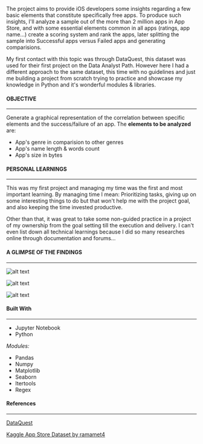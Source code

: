 The project aims to provide iOS developers some insights regarding a few basic elements that constitute specifically free apps. To produce such insights, I'll analyze a sample out of the more than 2 million apps in App Store, and with some essential elements common in all apps (ratings, app name...) create a scoring system and rank the apps, later splitting the sample into Successful apps versus Failed apps and generating comparisions.

My first contact with this topic was through DataQuest, this dataset was used for their first project on the Data Analyst Path. However here I had a different approach to the same dataset, this time with no guidelines and just me building a project from scratch trying to practice and showcase my knowledge in Python and it's wonderful modules & libraries.

#### OBJECTIVE
---
Generate a graphical representation of the correlation between specific elements and the success/failure of an app. The **elements to be analyzed** are:
- App's genre in comparision to other genres
- App's name length & words count
- App's size in bytes

#### PERSONAL LEARNINGS
---
This was my first project and managing my time was the first and most important learning. By managing time I mean: Prioritizing tasks, giving up on some interesting things to do but that won't help me with the project goal, and also keeping the time invested productive.

Other than that, it was great to take some non-guided practice in a project of my ownership from the goal setting till the execution and delivery. I can't even list down all technical learnings because I did so many researches online through documentation and forums...


#### A GLIMPSE OF THE FINDINGS
---

![alt text](https://i.ibb.co/1TYQvmk/chart3.png "App Name Element Analysis")

![alt text](https://i.ibb.co/7QCTjSr/chart1.png "Genre Element Analysis")

![alt text](https://i.ibb.co/rHhnWNC/chart2.png "App size Element Analysis")



#### Built With
---
- Jupyter Notebook
- Python

*Modules:*

- Pandas
- Numpy
- Matplotlib
- Seaborn
- Itertools
- Regex


#### References
---
[DataQuest](https://www.dataquest.io)

[Kaggle App Store Dataset by ramamet4](https://www.kaggle.com/ramamet4/app-store-apple-data-set-10k-apps)
